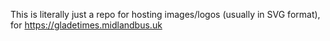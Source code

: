 This is literally just a repo for hosting images/logos (usually in SVG format), for https://gladetimes.midlandbus.uk